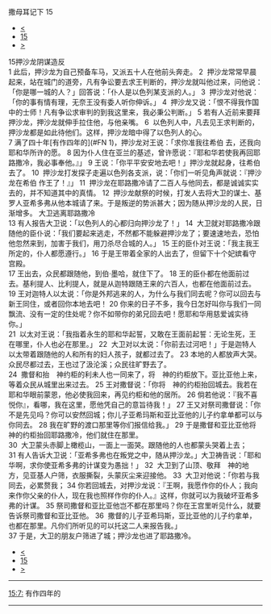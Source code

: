 ﻿





 撒母耳记下 15




* [<](bible/2SA14.md)
* [15](bible/2SA.md)
* [>](bible/2SA16.md)



 
15押沙龙阴谋造反  
1 此后，押沙龙为自己预备车马，又派五十人在他前头奔走。 
2  押沙龙常常早晨起来，站在城门的道旁，凡有争讼要去求王判断的，押沙龙就叫他过来，问他说：「你是哪一城的人？」回答说：「仆人是以色列某支派的人。」 
3  押沙龙对他说：「你的事有情有理，无奈王没有委人听你伸诉。」 
4  押沙龙又说：「恨不得我作国中的士师！凡有争讼求审判的到我这里来，我必秉公判断。」 
5 若有人近前来要拜押沙龙，押沙龙就伸手拉住他，与他亲嘴。 
6  以色列人中，凡去见王求判断的，押沙龙都是如此待他们。这样，押沙龙暗中得了以色列人的心。  
7 满了四十年[有作四年的](#FN
1)，押沙龙对王说：「求你准我往希伯 去，还我向耶和华所许的愿。 
8 因为仆人住在亚兰的基述，曾许愿说：『耶和华若使我再回耶路撒冷，我必事奉他。』」 
9 王说：「你平平安安地去吧！」押沙龙就起身，往希伯 去了。 
10  押沙龙打发探子走遍以色列各支派，说：「你们一听见角声就说：『押沙龙在希伯 作王了！』」 
11  押沙龙在耶路撒冷请了二百人与他同去，都是诚诚实实去的，并不知道其中的真情。 
12  押沙龙献祭的时候，打发人去将大卫的谋士、基罗人亚希多弗从他本城请了来。于是叛逆的势派甚大；因为随从押沙龙的人民，日渐增多。 大卫逃离耶路撒冷  
13 有人报告大卫说：「以色列人的心都归向押沙龙了！」 
14  大卫就对耶路撒冷跟随他的臣仆说：「我们要起来逃走，不然都不能躲避押沙龙了；要速速地去，恐怕他忽然来到，加害于我们，用刀杀尽合城的人。」 
15 王的臣仆对王说：「我主我王所定的，仆人都愿遵行。」 
16 于是王带着全家的人出去了，但留下十个妃嫔看守宫殿。  
17 王出去，众民都跟随他，到伯·墨哈，就住下了。 
18 王的臣仆都在他面前过去。基利提人、比利提人，就是从迦特跟随王来的六百人，也都在他面前过去。 
19 王对迦特人以太说：「你是外邦逃来的人，为什么与我们同去呢？你可以回去与新王同住，或者回你本地去吧！ 
20 你来的日子不多，我今日怎好叫你与我们一同飘流、没有一定的住处呢？你不如带你的弟兄回去吧！愿耶和华用慈爱诚实待你。」  
21  以太对王说：「我指着永生的耶和华起誓，又敢在王面前起誓：无论生死，王在哪里，仆人也必在那里。」 
22  大卫对以太说：「你前去过河吧！」于是迦特人以太带着跟随他的人和所有的妇人孩子，就都过去了。 
23 本地的人都放声大哭。众民尽都过去，王也过了汲沦溪；众民往旷野去了。  
24  撒督和抬　神约柜的利未人也一同来了，将　神的约柜放下。亚比亚他上来，等着众民从城里出来过去。 
25 王对撒督说：「你将　神的约柜抬回城去。我若在耶和华眼前蒙恩，他必使我回来，再见约柜和他的居所。 
26 倘若他说：『我不喜悦你』，看哪，我在这里，愿他凭自己的意旨待我！」 
27 王又对祭司撒督说：「你不是先见吗？你可以安然回城；你儿子亚希玛斯和亚比亚他的儿子约拿单都可以与你同去。 
28 我在旷野的渡口那里等你们报信给我。」 
29 于是撒督和亚比亚他将　神的约柜抬回耶路撒冷，他们就住在那里。  
30  大卫蒙头赤脚上橄榄山，一面上一面哭。跟随他的人也都蒙头哭着上去； 
31 有人告诉大卫说：「亚希多弗也在叛党之中，随从押沙龙。」大卫祷告说：「耶和华啊，求你使亚希多弗的计谋变为愚拙！」 
32  大卫到了山顶、敬拜　神的地方，见亚基人户筛，衣服撕裂，头蒙灰尘来迎接他。 
33  大卫对他说：「你若与我同去，必累赘我； 
34 你若回城去，对押沙龙说：『王啊，我愿作你的仆人；我向来作你父亲的仆人，现在我也照样作你的仆人。』这样，你就可以为我破坏亚希多弗的计谋。 
35 祭司撒督和亚比亚他岂不都在那里吗？你在王宫里听见什么，就要告诉祭司撒督和亚比亚他。 
36  撒督的儿子亚希玛斯，亚比亚他的儿子约拿单，也都在那里。凡你们所听见的可以托这二人来报告我。」  
37 于是，大卫的朋友户筛进了城；押沙龙也进了耶路撒冷。 
* [<](bible/2SA14.md)
* [15](bible/2SA.md)
* [>](bible/2SA16.md)





---


[15:7:](#V7)
有作四年的




---









